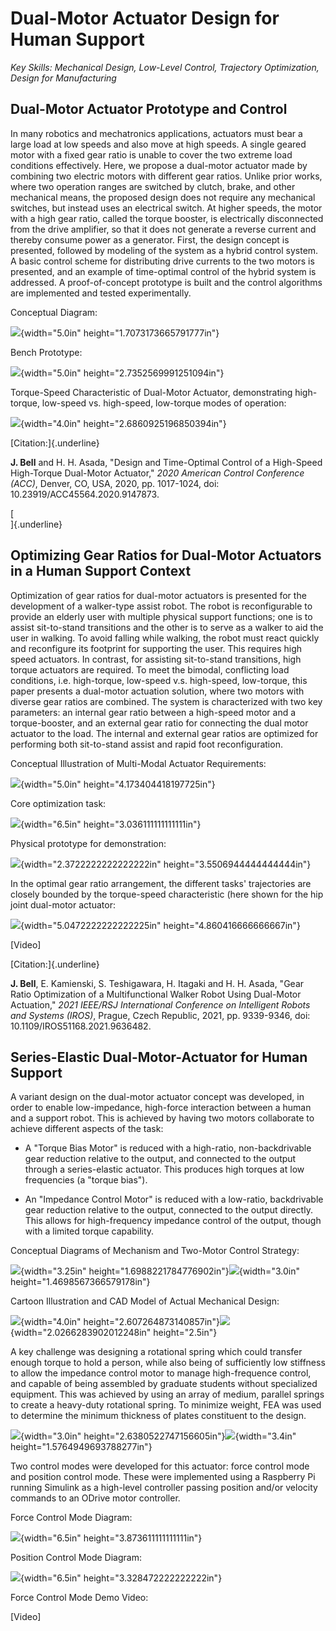 # Dual-Motor Actuator Design for Human Support

*Key Skills: Mechanical Design, Low-Level Control, Trajectory
Optimization, Design for Manufacturing*

## Dual-Motor Actuator Prototype and Control

In many robotics and mechatronics applications, actuators must bear a
large load at low speeds and also move at high speeds. A single geared
motor with a fixed gear ratio is unable to cover the two extreme load
conditions effectively. Here, we propose a dual-motor actuator made by
combining two electric motors with different gear ratios. Unlike prior
works, where two operation ranges are switched by clutch, brake, and
other mechanical means, the proposed design does not require any
mechanical switches, but instead uses an electrical switch. At higher
speeds, the motor with a high gear ratio, called the torque booster, is
electrically disconnected from the drive amplifier, so that it does not
generate a reverse current and thereby consume power as a generator.
First, the design concept is presented, followed by modeling of the
system as a hybrid control system. A basic control scheme for
distributing drive currents to the two motors is presented, and an
example of time-optimal control of the hybrid system is addressed. A
proof-of-concept prototype is built and the control algorithms are
implemented and tested experimentally.

Conceptual Diagram:

![](./media/DMA/image1.png){width="5.0in"
height="1.7073173665791777in"}

Bench Prototype:

![](./media/DMA/image2.png){width="5.0in"
height="2.7352569991251094in"}

Torque-Speed Characteristic of Dual-Motor Actuator, demonstrating
high-torque, low-speed vs. high-speed, low-torque modes of operation:

![](./media/DMA/image3.png){width="4.0in"
height="2.6860925196850394in"}

[Citation:]{.underline}

**J. Bell** and H. H. Asada, \"Design and Time-Optimal Control of a
High-Speed High-Torque Dual-Motor Actuator,\" *2020 American Control
Conference (ACC)*, Denver, CO, USA, 2020, pp. 1017-1024, doi:
10.23919/ACC45564.2020.9147873.

[\
]{.underline}

## Optimizing Gear Ratios for Dual-Motor Actuators in a Human Support Context

Optimization of gear ratios for dual-motor actuators is presented for
the development of a walker-type assist robot. The robot is
reconfigurable to provide an elderly user with multiple physical support
functions; one is to assist sit-to-stand transitions and the other is to
serve as a walker to aid the user in walking. To avoid falling while
walking, the robot must react quickly and reconfigure its footprint for
supporting the user. This requires high speed actuators. In contrast,
for assisting sit-to-stand transitions, high torque actuators are
required. To meet the bimodal, conflicting load conditions, i.e.
high-torque, low-speed v.s. high-speed, low-torque, this paper presents
a dual-motor actuation solution, where two motors with diverse gear
ratios are combined. The system is characterized with two key
parameters: an internal gear ratio between a high-speed motor and a
torque-booster, and an external gear ratio for connecting the dual motor
actuator to the load. The internal and external gear ratios are
optimized for performing both sit-to-stand assist and rapid foot
reconfiguration.

Conceptual Illustration of Multi-Modal Actuator Requirements:

![](./media/DMA/image4.png){width="5.0in"
height="4.173404418197725in"}

Core optimization task:

![](./media/DMA/image5.png){width="6.5in"
height="3.036111111111111in"}

Physical prototype for demonstration:

![](./media/DMA/image6.png){width="2.3722222222222222in"
height="3.5506944444444444in"}

In the optimal gear ratio arrangement, the different tasks' trajectories
are closely bounded by the torque-speed characteristic (here shown for
the hip joint dual-motor actuator:

![](./media/DMA/image7.png){width="5.0472222222222225in"
height="4.860416666666667in"}

\[Video\]

[Citation:]{.underline}

**J. Bell**, E. Kamienski, S. Teshigawara, H. Itagaki and H. H. Asada,
\"Gear Ratio Optimization of a Multifunctional Walker Robot Using
Dual-Motor Actuation,\" *2021 IEEE/RSJ International Conference on
Intelligent Robots and Systems (IROS)*, Prague, Czech Republic, 2021,
pp. 9339-9346, doi: 10.1109/IROS51168.2021.9636482.

## Series-Elastic Dual-Motor-Actuator for Human Support

A variant design on the dual-motor actuator concept was developed, in
order to enable low-impedance, high-force interaction between a human
and a support robot. This is achieved by having two motors collaborate
to achieve different aspects of the task:

- A "Torque Bias Motor" is reduced with a high-ratio, non-backdrivable
  gear reduction relative to the output, and connected to the output
  through a series-elastic actuator. This produces high torques at low
  frequencies (a "torque bias").

- An "Impedance Control Motor" is reduced with a low-ratio, backdrivable
  gear reduction relative to the output, connected to the output
  directly. This allows for high-frequency impedance control of the
  output, though with a limited torque capability.

Conceptual Diagrams of Mechanism and Two-Motor Control Strategy:

![](./media/DMA/image8.png){width="3.25in"
height="1.6988221784776902in"}![](./media/DMA/image9.png){width="3.0in"
height="1.4698567366579178in"}

Cartoon Illustration and CAD Model of Actual Mechanical Design:

![](./media/DMA/image10.png){width="4.0in"
height="2.607264873140857in"}![](./media/DMA/image11.png){width="2.0266283902012248in"
height="2.5in"}

A key challenge was designing a rotational spring which could transfer
enough torque to hold a person, while also being of sufficiently low
stiffness to allow the impedance control motor to manage high-frequence
control, and capable of being assembled by graduate students without
specialized equipment. This was achieved by using an array of medium,
parallel springs to create a heavy-duty rotational spring. To minimize
weight, FEA was used to determine the minimum thickness of plates
constituent to the design.

![](./media/DMA/image12.jpg){width="3.0in"
height="2.6380522747156605in"}![](./media/DMA/image13.png){width="3.4in"
height="1.5764949693788277in"}

Two control modes were developed for this actuator: force control mode
and position control mode. These were implemented using a Raspberry Pi
running Simulink as a high-level controller passing position and/or
velocity commands to an ODrive motor controller.

Force Control Mode Diagram:

![](./media/DMA/image14.png){width="6.5in"
height="3.873611111111111in"}

Position Control Mode Diagram:

![](./media/DMA/image15.png){width="6.5in"
height="3.328472222222222in"}

Force Control Mode Demo Video:

\[Video\]
